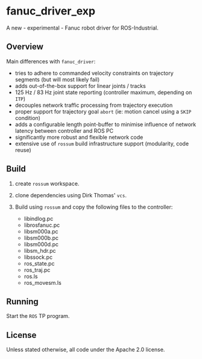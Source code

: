 # fanuc_driver_exp

A new - experimental - Fanuc robot driver for ROS-Industrial.


## Overview

Main differences with `fanuc_driver`:

 - tries to adhere to commanded velocity constraints on trajectory segments (but will most likely fail)
 - adds out-of-the-box support for linear joints / tracks
 - 125 Hz / 83 Hz joint state reporting (controller maximum, depending on `ITP`)
 - decouples network traffic processing from trajectory execution
 - proper support for trajectory goal `abort` (ie: motion cancel using a `SKIP` condition)
 - adds a configurable length point-buffer to minimise influence of network latency between controller and ROS PC
 - significantly more robust and flexible network code
 - extensive use of `rossum` build infrastructure support (modularity, code reuse)


## Build

 1. create `rossum` workspace.
 1. clone dependencies using Dirk Thomas' `vcs`.
 1. Build using `rossum` and copy the following files to the controller:

    - libindlog.pc
    - librosfanuc.pc
    - libsm000a.pc
    - libsm000b.pc
    - libsm000d.pc
    - libsm_hdr.pc
    - libssock.pc
    - ros_state.pc
    - ros_traj.pc
    - ros.ls
    - ros_movesm.ls


## Running

Start the `ROS` TP program.


## License

Unless stated otherwise, all code under the Apache 2.0 license.
